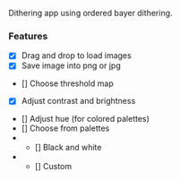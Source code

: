 Dithering app using ordered bayer dithering.
### Features
- [x] Drag and drop to load images
- [x] Save image into png or jpg
- [] Choose threshold map
- [x] Adjust contrast and brightness
- [] Adjust hue (for colored palettes)
- [] Choose from palettes
- - [] Black and white
- - [] Custom
